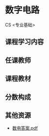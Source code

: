 # 数字电路
<div class="badges">
<span class="badge cs-badge">CS <专业基础></span>
</div>


## 课程学习内容

## 任课教师

## 课程教材

## 分数构成

## 其他资源

+ [数电答案.pdf](https://1drv.ms/b/s!AtocDSkaQMHclV0utQxnm3-bc4k5?e=8fRFW4)